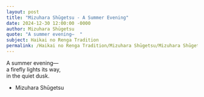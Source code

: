 ```yaml
---
layout: post
title: "Mizuhara Shūgetsu - A Summer Evening"
date: 2024-12-30 12:00:00 -0000
author: Mizuhara Shūgetsu
quote: "A summer evening—  "
subject: Haikai no Renga Tradition
permalink: /Haikai no Renga Tradition/Mizuhara Shūgetsu/Mizuhara Shūgetsu - A Summer Evening
---
```


A summer evening—  
a firefly lights its way,  
in the quiet dusk.

- Mizuhara Shūgetsu
